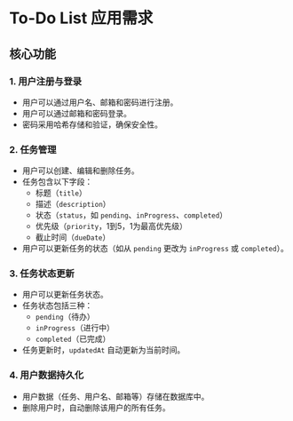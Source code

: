 # To-Do List 应用需求

## 核心功能

### 1. 用户注册与登录
- 用户可以通过用户名、邮箱和密码进行注册。
- 用户可以通过邮箱和密码登录。
- 密码采用哈希存储和验证，确保安全性。

### 2. 任务管理
- 用户可以创建、编辑和删除任务。
- 任务包含以下字段：
  - 标题（`title`）
  - 描述（`description`）
  - 状态（`status`，如 `pending`、`inProgress`、`completed`）
  - 优先级（`priority`，1到5，1为最高优先级）
  - 截止时间（`dueDate`）
- 用户可以更新任务的状态（如从 `pending` 更改为 `inProgress` 或 `completed`）。

### 3. 任务状态更新
- 用户可以更新任务状态。
- 任务状态包括三种：
  - `pending`（待办）
  - `inProgress`（进行中）
  - `completed`（已完成）
- 任务更新时，`updatedAt` 自动更新为当前时间。

### 4. 用户数据持久化
- 用户数据（任务、用户名、邮箱等）存储在数据库中。
- 删除用户时，自动删除该用户的所有任务。